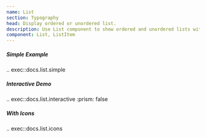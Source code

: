```yaml
---
name: List
section: Typography
head: Display ordered or unordered list.
description: Use List component to show ordered and unordered lists with icon support.
component: List, ListItem
---
```


##### Simple Example

.. exec::docs.list.simple

##### Interactive Demo

.. exec::docs.list.interactive
    :prism: false

##### With Icons

.. exec::docs.list.icons
